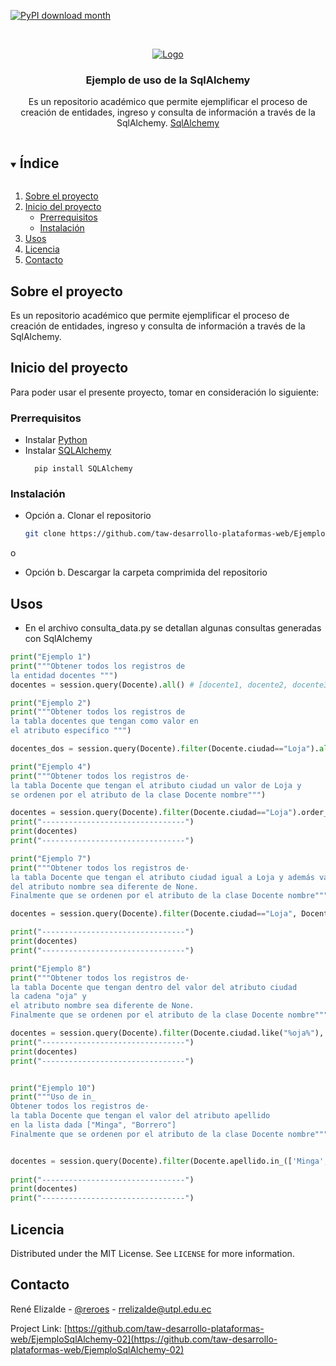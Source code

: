 <!--
*** Se usa como template - https://github.com/othneildrew/Best-README-Template
-->


[![PyPI download month](https://img.shields.io/pypi/dm/sqlalchemy.svg)](https://pypi.python.org/pypi/sqlalchemy/)



<!-- PROJECT LOGO -->
<br />
<p align="center">
  <a href="https://github.com/taw-desarrollo-plataformas-web/EjemploSqlAlchemy-02">
    <img src="https://www.sqlalchemy.org/img/sqla_logo.png" alt="Logo">
  </a>

  <h3 align="center">Ejemplo de uso de la SqlAlchemy</h3>

  <p align="center">
Es un repositorio académico que permite ejemplificar el proceso de creación de entidades, ingreso y consulta de información a través de la SqlAlchemy. 
 <a href="https://www.sqlalchemy.org/">SqlAlchemy</a>
    <br />
  </p>
</p>



<!-- TABLE OF CONTENTS -->
<details open="open">
  <summary><h2 style="display: inline-block">Índice</h2></summary>
  <ol>
    <li>
      <a href="#sobre-el-proyecto">Sobre el proyecto</a>
     </li>
    <li>
      <a href="#Inicio-del-proyecto">Inicio del proyecto</a>
      <ul>
        <li><a href="#prerrequisitos">Prerrequisitos</a></li>
        <li><a href="#instalacion">Instalación</a></li>
      </ul>
    </li>
    <li><a href="#usos">Usos</a></li>
    <li><a href="#licencia">Licencia</a></li>
    <li><a href="#contacto">Contacto</a></li>
  </ol>
</details>



<!-- ABOUT THE PROJECT -->
## Sobre el proyecto

Es un repositorio académico que permite ejemplificar el proceso de creación de entidades, ingreso y consulta de información a través de la SqlAlchemy.


<!-- GETTING STARTED -->
## Inicio del proyecto

Para poder usar el presente proyecto, tomar en consideración lo siguiente:

### Prerrequisitos

* Instalar [Python](https://www.python.org/) 
* Instalar [SQLAlchemy](https://www.sqlalchemy.org/) 
  ```
  	pip install SQLAlchemy
  ```

### Instalación

* Opción a. Clonar el repositorio
   ```sh
   git clone https://github.com/taw-desarrollo-plataformas-web/EjemploSqlAlchemy-02
   ```
o

* Opción b. Descargar la carpeta comprimida del repositorio


<!-- USAGE EXAMPLES -->
## Usos

* En el archivo consulta_data.py se detallan algunas consultas generadas con SqlAlchemy

```python
print("Ejemplo 1")
print("""Obtener todos los registros de 
la entidad docentes """)
docentes = session.query(Docente).all() # [docente1, docente2, docente3]
```

```python
print("Ejemplo 2")
print("""Obtener todos los registros de 
la tabla docentes que tengan como valor en 
el atributo especifico """)

docentes_dos = session.query(Docente).filter(Docente.ciudad=="Loja").all()

```
```python
print("Ejemplo 4")
print("""Obtener todos los registros de·
la tabla Docente que tengan el atributo ciudad un valor de Loja y 
se ordenen por el atributo de la clase Docente nombre""")

docentes = session.query(Docente).filter(Docente.ciudad=="Loja").order_by(Docente.nombre).all()
print("--------------------------------")
print(docentes)
print("--------------------------------")
```

```python
print("Ejemplo 7")
print("""Obtener todos los registros de·
la tabla Docente que tengan el atributo ciudad igual a Loja y además valor 
del atributo nombre sea diferente de None. 
Finalmente que se ordenen por el atributo de la clase Docente nombre""")

docentes = session.query(Docente).filter(Docente.ciudad=="Loja", Docente.nombre!=None).order_by(Docente.nombre).all() 

print("--------------------------------")
print(docentes)
print("--------------------------------")
```

``` python
print("Ejemplo 8")
print("""Obtener todos los registros de·
la tabla Docente que tengan dentro del valor del atributo ciudad  
la cadena "oja" y 
el atributo nombre sea diferente de None. 
Finalmente que se ordenen por el atributo de la clase Docente nombre""")

docentes = session.query(Docente).filter(Docente.ciudad.like("%oja%"), Docente.nombre!=None).order_by(Docente.nombre).all() 
print("--------------------------------")
print(docentes)
print("--------------------------------")
```

```python

print("Ejemplo 10")
print("""Uso de in_
Obtener todos los registros de·
la tabla Docente que tengan el valor del atributo apellido  
en la lista dada ["Minga", "Borrero"]
Finalmente que se ordenen por el atributo de la clase Docente nombre""")


docentes = session.query(Docente).filter(Docente.apellido.in_(['Minga', 'Borrero', "Elizalde"])).order_by(Docente.nombre).all()
 
print("--------------------------------")
print(docentes)
print("--------------------------------")


```

<!-- LICENSE -->
## Licencia

Distributed under the MIT License. See `LICENSE` for more information.



<!-- CONTACT -->
## Contacto

René Elizalde - [@reroes](https://twitter.com/reroes) - rrelizalde@utpl.edu.ec

Project Link: [https://github.com/taw-desarrollo-plataformas-web/EjemploSqlAlchemy-02](https://github.com/taw-desarrollo-plataformas-web/EjemploSqlAlchemy-02)


